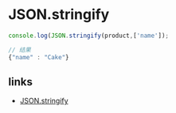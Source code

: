 # JSON.stringify

```js
console.log(JSON.stringify(product,['name']);

// 结果
{"name" : "Cake"}
```

## links

- [JSON.stringify ](https://juejin.im/post/5e842da76fb9a03c854610c7#heading-5)

